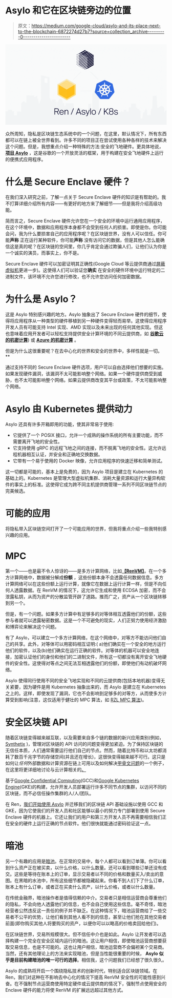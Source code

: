 # Asylo 和它在区块链旁边的位置

> 原文：<https://medium.com/google-cloud/asylo-and-its-place-next-to-the-blockchain-6872274d27b7?source=collection_archive---------0----------------------->

![](img/d93dd1eb8e7d257fc32e9813296ab1c5.png)

众所周知，隐私是区块链生态系统中的一个问题，在这里，默认情况下，所有东西都可以在链上被全世界看到。许多不同的项目正在尝试使用各种各样的技术来解决这个问题。但是，我想重点介绍一种特殊的方法:安全的飞地硬件。更具体地说， [**项目 Asylo**](https://asylo.dev/) ，这是谷歌的一个开放灵活的框架，用于构建在安全飞地硬件上运行的便携式应用程序。

# **什么是 Secure Enclave 硬件？**

在我们深入研究之前，了解一点关于 Secure Enclave 硬件的知识是有帮助的。我不打算详细介绍所有内容——有更好的地方来了解细节——但是我将介绍高级功能。

简而言之，Secure Enclave 硬件允许您在一个安全的环境中运行通用应用程序，在这个环境中，数据和应用程序本身都不会受到任何人的损害。即使是你。你可能会问，我为什么要损害自己的应用程序呢？在区块链世界，没有人可以信任。你可能**声称** 正在运行某种软件，你可能**声称** 没有访问它的数据，但是其他人怎么能确信这是真的呢？在区块链的空间里，你几乎肯定会通过欺骗人们，让他们认为你是一个诚实的演员，而事实上，你不是。

Secure Enclave 硬件可以加密证明其正确性(Google Cloud 等云提供商通过[屏蔽虚拟机](https://cloud.google.com/security/shielded-cloud/shielded-vm)更进一步)。这使得人们可以验证您**确实** 在安全的硬件环境中运行特定的二进制文件，该环境不允许您进行修改，也不允许您访问任何加密数据。

# **为什么是 Asylo？**

这是 Asylo 特别感兴趣的地方。Asylo 抽象出了 Secure Enclave 硬件的细节，使得将应用程序从一种类型的硬件移植到另一种硬件变得轻而易举。这使得应用程序开发人员有可能支持 Intel 实现、AMD 实现以及未来出现的任何其他实现。但这也意味着应用开发者可以轻松支持提供安全计算环境的不同云提供商，如 [**谷歌云的机密计算**](https://cloud.google.com/confidential-computing)) 或 [**Azure 的机密计算**](https://azure.microsoft.com/en-au/solutions/confidential-compute) 。

但是为什么这很重要呢？在去中心化的世界和安全的世界中，多样性就是一切。**

通过支持不同的 Secure Enclave 硬件选项，用户可以自由选择他们想要的实施。如果发现硬件漏洞，该漏洞不太可能影响整个网络。如果一个硬件提供商受到威胁，也不太可能影响整个网络。如果云提供商改变其平台或政策，不太可能影响整个网络。

# Asylo 由 Kubernetes 提供动力

Asylo 还具有许多开箱即用的功能，使其非常易于使用:

*   它提供了一个 POSIX 接口，允许一个成熟的操作系统的所有主要功能，而不需要离开飞地的安全性。
*   它支持使用 gRPC 的远程飞地之间的连接，而不脱离飞地的安全性。这允许远程机器相互认证，并安全和正确地交换数据。
*   它带有一个易于使用的 Docker 映像，允许应用程序的快速迁移和简单测试。

这一切都是可能的，基本上是免费的，因为 Asylo 项目是建立在 Kubernetes 的基础上的。Kubernetes 是管理大型虚拟机集群、消耗大量资源和运行大量异构软件的事实上的标准。这使得它成为跨不同主机提供商管理一系列不同区块链节点的完美候选。

# **可能的应用**

将隐私带入区块链空间打开了一个可能应用的世界，但我将重点介绍一些我特别感兴趣的应用。

# **MPC**

第一个——也是最不令人惊讶的——是多方计算网络，比如[**【RenVM】**](https://renproject.io)。在一个多方计算网络中，数据被分解成**份额** ，这些份额本身不会透露任何数据信息。多方计算网络可以在这些份额上运行计算，就像它在数据上运行计算一样，但是不向任何人透露数据。在 RenVM 的情况下，这允许它生成和使用 ECDSA 加密，而不会泄露私钥，从而为资产的分散监管开辟了道路。推而广之，资产从一个区块链转移到另一个。

但是，有一个问题。如果多方计算中有足够多的对等体相互透露他们的份额，这些参与者就可以透露秘密数据。这是一个不可避免的现实，人们正努力使用经济激励和博弈论来解决这个问题。

有了 Asylo，可以建立一个多方计算网络，在这个网络中，对等方不能访问他们自己的共享。此外，对等体可以用密码相互证明:( a)他们确实在一个安全的地方运行他们的软件，以及(b)他们确实在运行正确的软件。对等体的机器可以安全地连接，加密认证他们的身份和他们的二进制文件，所有这一切都没有离开安全飞地硬件的安全性。这使得对等点之间无法互相透露他们的份额，即使他们有动机破坏网络。

Asylo 使得同行使用不同的安全飞地实现和不同的云提供商(包括本地机器)变得无关紧要，因为硬件是用 Kubernetes 抽象出来的，而 Asylo 是建立在 Kubernetes 之上的。这样，即使发现了漏洞，它也不会影响到足够多的对等方，从而使多方计算受到影响(注意，这仅适用于健壮的 MPC 算法，如 [RZL MPC 算法](https://github.com/renproject/mpc/wiki))。

# 安全区块链 API

随着区块链变得越来越互联，以及需要来自多个链的数据的新兴应用类别(例如， [Synthetix](https://www.synthetix.io/) )，管理对区块链的 API 访问的问题变得更加紧迫。为了保持区块链的无信任本质，人们通常需要运行他们自己的节点。然而，随着比特币和以太坊都消耗了数百千兆字节的存储空间(并且还在增长)，这很快变得越来越不可行。这只是如何让*任何*外部数据和计算资源在链上可用以及如何解决[甲骨文问题](https://en.wikipedia.org/wiki/Test_oracle)的一个例子，在这里将更详细地讨论与云计算相关的[。](https://cloud.google.com/blog/products/data-analytics/building-hybrid-blockchain-cloud-applications-with-ethereum-and-google-cloud)

基于[Google Confidential Computing](https://cloud.google.com/confidential-computing)(GCC)和[Google Kubernetes Engine](https://cloud.google.com/kubernetes-engine)(GKE)的构建，允许开发人员部署运行许多不同节点的集群，以访问不同的区块链，而不必信任操作集群的人/人/团队。

在 Ren，[我们开始使用 Asylo](https://github.com/renproject/ren/wiki/Asylo) 并迁移我们的区块链 API 基础设施以使用 GCC 和 GKE，因为它使我们的开发人员和社区能够以最小的努力专门部署到使用 Secure Enclave 硬件的机器上。它还让我们的用户和第三方开发人员不再需要相信我们正在安全的硬件上运行正确的节点软件。他们很快就能通过密码验证这一点。

# **暗池**

另一个有趣的应用是[暗池](https://en.wikipedia.org/wiki/Dark_pool)。在正常的交易中，每个人都可以看到订单簿。你可以看到什么资产正在被买卖，以什么价格，以什么数量。还可以看到哪些订单还没有成交。这些是等待在账本上的订单，显示交易者以不同的价格和数量买入/卖出的意图。在黑暗的水池中，所有这些细节都被隐藏起来。你看不到人们下了什么订单，账本上有什么订单，或者正在买卖什么资产，以什么价格，或者以什么数量。

在传统金融界，暗池操作者是值得信赖的中介。交易者只是相信运营商会尊重他们的隐私，不会向他人透露他们的信息，也不会自己使用这些信息。毫不奇怪，暗池经营者公然违反这一责任的例子并不缺乏。在这种情况下，暗池运营商给了一些交易者不公平的优势，让他们看到其他人看不到的信息，甚至让他们抢在其他交易者前面(即你购买其他人将要购买的资产，以便你可以以略高的价格卖回给他们)。

在区块链世界，交易所规模很大。但不信任中介也是如此。Asylo 让开发者可以选择构建一个完全在安全区域内运行的暗池。这让用户相信，即使暗池运营商想要获取交易信息，也是不可能的。这也让用户相信，暗池运营商不会偏袒某个交易商。当然，还有其他理论上的方法来实现暗池，但是当性能很重要的时候， **Asylo 似乎是目前构建暗池的唯一可行的选择**。相信我，这个问题我们已经想了很久很久。

Asylo 的成熟将开启一个围绕隐私技术的创新时代，特别适合区块链领域。在 Ren，我们对这种在不影响去中心化的情况下提高 RenVM 安全性的可能性感到兴奋。在不强制节点运营商使用特定硬件或云提供商的情况下，强制节点使用安全的 Enclave 硬件的能力将使 RenVM 的扩展远远超过其他方式。